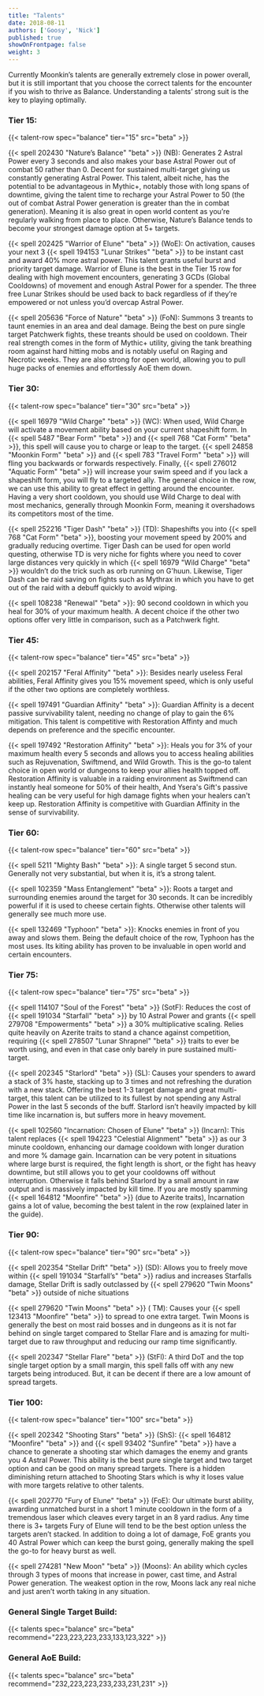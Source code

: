 ```yaml
---
title: "Talents"
date: 2018-08-11
authors: ['Goosy', 'Nick']
published: true
showOnFrontpage: false
weight: 3
---
```


Currently Moonkin’s talents are generally extremely close in power overall, but it is still important that you choose the correct talents for the encounter if you wish to thrive as Balance. Understanding a talents’ strong suit is the key to playing optimally.

### Tier 15:
{{< talent-row spec="balance" tier="15" src="beta" >}}

{{< spell 202430 "Nature’s Balance" "beta" >}} (NB): Generates 2 Astral Power every 3 seconds and also makes your base Astral Power out of combat 50 rather than 0. Decent for sustained multi-target giving us constantly generating Astral Power. This talent, albeit niche, has the potential to be advantageous in Mythic+, notably those with long spans of downtime, giving the talent time to recharge your Astral Power to 50 (the out of combat Astral Power generation is greater than the in combat generation). Meaning it is also great in open world content as you’re regularly walking from place to place. Otherwise, Nature’s Balance tends to become your strongest damage option at 5+ targets.	

{{< spell 202425 "Warrior of Elune" "beta" >}} (WoE): On activation, causes your next 3 {{< spell 194153 "Lunar Strikes" "beta" >}} to be instant cast and award 40% more astral power. This talent grants useful burst and priority target damage. Warrior of Elune is the best in the Tier 15 row for dealing with high movement encounters, generating 3 GCDs (Global Cooldowns) of movement and enough Astral Power for a spender. The three free Lunar Strikes should be used back to back regardless of if they’re empowered or not unless you’d overcap Astral Power.

{{< spell 205636 "Force of Nature" "beta" >}} (FoN): Summons 3 treants to taunt enemies in an area and deal damage. Being the best on pure single target Patchwerk fights, these treants should be used on cooldown. Their real strength comes in the form of Mythic+ utility, giving the tank breathing room against hard hitting mobs and is notably useful on Raging and Necrotic weeks. They are also strong for open world, allowing you to pull huge packs of enemies and effortlessly AoE them down.

### Tier 30:
{{< talent-row spec="balance" tier="30" src="beta" >}}

{{< spell 16979 "Wild Charge" "beta" >}} (WC): When used, Wild Charge will activate a movement ability based on your current shapeshift form. In {{< spell 5487 "Bear Form" "beta" >}} and {{< spell 768 "Cat Form" "beta" >}}, this spell will cause you to charge or leap to the target. {{< spell 24858 "Moonkin Form" "beta" >}} and {{< spell 783 "Travel Form" "beta" >}} will fling you backwards or forwards respectively. Finally, {{< spell 276012 "Aquatic Form" "beta" >}} will increase your swim speed and if you lack a shapeshift form, you will fly to a targeted ally. The general choice in the row, we can use this ability to great effect in getting around the encounter. Having a very short cooldown, you should use Wild Charge to deal with most mechanics, generally through Moonkin Form, meaning it overshadows its competitors most of the time.

{{< spell 252216 "Tiger Dash" "beta" >}} (TD): Shapeshifts you into {{< spell 768 "Cat Form" "beta" >}}, boosting your movement speed by 200% and gradually reducing overtime. Tiger Dash can be used for open world questing, otherwise TD is very niche for fights where you need to cover large distances very quickly in which {{< spell 16979 "Wild Charge" "beta" >}} wouldn’t do the trick such as orb running on G'huun. Likewise, Tiger Dash can be raid saving on fights such as Mythrax in which you have to get out of the raid with a debuff quickly to avoid wiping.

{{< spell 108238 "Renewal" "beta" >}}: 90 second cooldown in which you heal for 30% of your maximum health. A decent choice if the other two options offer very little in comparison, such as a Patchwerk fight.

### Tier 45:
{{< talent-row spec="balance" tier="45" src="beta" >}}

{{< spell 202157 "Feral Affinity" "beta" >}}: Besides nearly useless Feral abilities, Feral Affinity gives you 15% movement speed, which is only useful if the other two options are completely worthless.

{{< spell 197491 "Guardian Affinity" "beta" >}}: Guardian Affinity is a decent passive survivability talent, needing no change of play to gain the 6% mitigation. This talent is competitive with Restoration Affinty and much depends on preference and the specific encounter.

{{< spell 197492 "Restoration Affinity" "beta" >}}: Heals you for 3% of your maximum health every 5 seconds and allows you to access healing abilities such as Rejuvenation, Swiftmend, and Wild Growth. This is the go-to talent choice in open world or dungeons to keep your allies health topped off. Restoration Affinity is valuable in a raiding environment as Swiftmend can instantly heal someone for 50% of their health, And Ysera's Gift's passive healing can be very useful for high damage fights when your healers can't keep up. Restoration Affinity is competitive with Guardian Affinity in the sense of survivability. 

### Tier 60:
{{< talent-row spec="balance" tier="60" src="beta" >}}

{{< spell 5211 "Mighty Bash" "beta" >}}: A single target 5 second stun. Generally not very substantial, but when it is, it’s a strong talent.

{{< spell 102359 "Mass Entanglement" "beta" >}}: Roots a target and surrounding enemies around the target for 30 seconds. It can be incredibly powerful if it is used to cheese certain fights. Otherwise other talents will generally see much more use.

{{< spell 132469 "Typhoon" "beta" >}}: Knocks enemies in front of you away and slows them. Being the default choice of the row, Typhoon has the most uses. Its kiting ability has proven to be invaluable in open world and certain encounters.

### Tier 75:
{{< talent-row spec="balance" tier="75" src="beta" >}}

{{< spell 114107 "Soul of the Forest" "beta" >}} (SotF): Reduces the cost of {{< spell 191034 "Starfall" "beta" >}} by 10 Astral Power and grants {{< spell 279708 "Empowerments" "beta" >}} a 30% multiplicative scaling. Relies quite heavily on Azerite traits to stand a chance against competition, requiring {{< spell 278507 "Lunar Shrapnel" "beta" >}} traits to ever be worth using, and even in that case only barely in pure sustained multi-target.

{{< spell 202345 "Starlord" "beta" >}} (SL): Causes your spenders to award a stack of 3% haste, stacking up to 3 times and not refreshing the duration with a new stack. Offering the best 1-3 target damage and great multi-target, this talent can be utilized to its fullest by not spending any Astral Power in the last 5 seconds of the buff. Starlord isn’t heavily impacted by kill time like incarnation is, but suffers more in heavy movement.

{{< spell 102560 "Incarnation: Chosen of Elune" "beta" >}} (Incarn): This talent replaces {{< spell 194223 "Celestial Alignment" "beta" >}} as our 3 minute cooldown, enhancing our damage cooldown with longer duration and more % damage gain. Incarnation can be very potent in situations where large burst is required, the fight length is short, or the fight has heavy downtime, but still allows you to get your cooldowns off without interruption. Otherwise it falls behind Starlord by a small amount in raw output and is massively impacted by kill time. If you are mostly spamming {{< spell 164812 "Moonfire" "beta" >}} (due to Azerite traits), Incarnation gains a lot of value, becoming the best talent in the row (explained later in the guide).

### Tier 90: 
{{< talent-row spec="balance" tier="90" src="beta" >}}

{{< spell 202354 "Stellar Drift" "beta" >}} (SD): Allows you to freely move within {{< spell 191034 "Starfall’s" "beta" >}} radius and increases Starfalls damage, Stellar Drift is sadly outclassed by {{< spell 279620 "Twin Moons" "beta" >}} outside of niche situations

{{< spell 279620 "Twin Moons" "beta" >}} ( TM): Causes your {{< spell 123413 "Moonfire" "beta" >}} to spread to one extra target. Twin Moons is generally the best on most raid bosses and in dungeons as it is not far behind on single target compared to Stellar Flare and is amazing for multi-target due to raw throughput and reducing our ramp time significantly.

{{< spell 202347 "Stellar Flare" "beta" >}} (StFl): A third DoT and the top single target option by a small margin, this spell falls off with any new targets being introduced. But, it can be decent if there are a low amount of spread targets.

### Tier 100:
{{< talent-row spec="balance" tier="100" src="beta" >}}

{{< spell 202342 "Shooting Stars" "beta" >}} (ShS): {{< spell 164812 "Moonfire" "beta" >}} and {{< spell 93402 "Sunfire" "beta" >}} have a chance to generate a shooting star which damages the enemy and grants you 4 Astral Power. This ability is the best pure single target and two target option and can be good on many spread targets. There is a hidden diminishing return attached to Shooting Stars which is why it loses value with more targets relative to other talents.

{{< spell 202770 "Fury of Elune" "beta" >}} (FoE): Our ultimate burst ability, awarding unmatched burst in a short 1 minute cooldown in the form of a tremendous laser which cleaves every target in an 8 yard radius. Any time there is 3+ targets Fury of Elune will tend to be the best option unless the targets aren’t stacked. In addition to doing a lot of damage, FoE grants you 40 Astral Power which can keep the burst going, generally making the spell the go-to for heavy burst as well.

{{< spell 274281 "New Moon" "beta" >}} (Moons): An ability which cycles through 3 types of moons that increase in power, cast time, and Astral Power generation. The weakest option in the row, Moons lack any real niche and just aren’t worth taking in any situation.


### General Single Target Build:

{{< talents spec="balance" src="beta" recommend="223,223,223,233,133,123,322" >}}

### General AoE Build:

{{< talents spec="balance" src="beta" recommend="232,223,223,233,233,231,231" >}}
